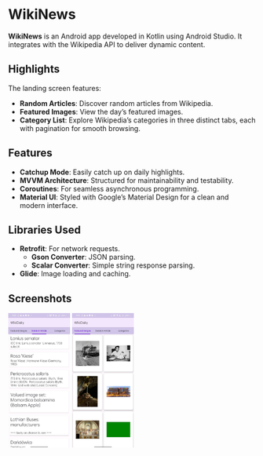 # WikiNews

**WikiNews** is an Android app developed in Kotlin using Android Studio. It integrates with the Wikipedia API to deliver dynamic content.

## Highlights

The landing screen features:
- **Random Articles**: Discover random articles from Wikipedia.
- **Featured Images**: View the day’s featured images.
- **Category List**: Explore Wikipedia’s categories in three distinct tabs, each with pagination for smooth browsing.

## Features
- **Catchup Mode**: Easily catch up on daily highlights.
- **MVVM Architecture**: Structured for maintainability and testability.
- **Coroutines**: For seamless asynchronous programming.
- **Material UI**: Styled with Google’s Material Design for a clean and modern interface.

## Libraries Used
- **Retrofit**: For network requests.
  - **Gson Converter**: JSON parsing.
  - **Scalar Converter**: Simple string response parsing.
- **Glide**: Image loading and caching.

## Screenshots

<p float="left">
  <img src="ss1.jpeg" alt="Screenshot 1" width="25%" style="margin-right: 10" />
  <img src="ss2.jpeg" alt="Screenshot 2" width="25%" />
</p>




